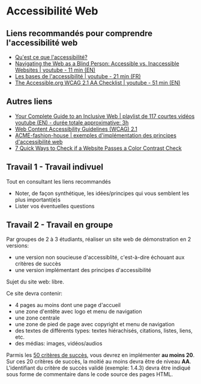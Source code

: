# Accessibilité Web

## Liens recommandés pour comprendre l'accessibilité web
- [Qu'est ce que l'accessibilité?](https://developer.mozilla.org/fr/docs/Learn/Accessibility/What_is_accessibility)
- [Navigating the Web as a Blind Person: Accessible vs. Inaccessible Websites | youtube - 11 min (EN)](https://youtu.be/OOvXuz6ejuw?si=MzLZNa7eAabVuvKR)
- [Les bases de l'accessibilité | youtube - 21 min (FR)](https://youtu.be/z68N3VrA9h4?si=X5kmcpP0lKbmhAze)
- [The Accessible.org WCAG 2.1 AA Checklist | youtube - 51 min (EN)](https://youtu.be/uaEgknyA5BY?si=ECwD8Bl9vdR1oYSY)

## Autres liens
- [Your Complete Guide to an Inclusive Web | playlist de 117 courtes vidéos youtube (EN) - durée totale approximative: 3h](https://youtube.com/playlist?list=PLBF3XTmgreLHH77gQOEa6xCCT2M0IWxo6&si=gOP8U5OIJQwz8dzu)
- [Web Content Accessibility Guidelines (WCAG) 2.1](https://www.w3.org/Translations/WCAG21-fr/)
- [ACME-fashion-house | exemples d'implémentation des principes d'accessibilité web](https://github.com/canaxess/ACME-fashion-house/tree/master)
- [7 Quick Ways to Check if a Website Passes a Color Contrast Check](https://allyant.com/7-quick-ways-to-check-if-a-website-passes-a-color-contrast-check/)

## Travail 1 - Travail indivuel
Tout en consultant les liens recommandés
- Noter, de façon synthétique, les idées/principes qui vous semblent les plus important(e)s
- Lister vos éventuelles questions

## Travail 2 - Travail en groupe
Par groupes de 2 à 3 étudiants, réaliser un site web de démonstration en 2 versions:
- une version non soucieuse d'accessiblité, c'est-à-dire échouant aux critères de succès
- une version implémentant des principes d'accessibilité

Sujet du site web: libre.


Ce site devra contenir:
- 4 pages au moins dont une page d'accueil
- une zone d'entête avec logo et menu de navigation
- une zone centrale
- une zone de pied de page avec copyright et menu de navigation
- des textes de différents types: textes hiérachisés, citations, listes, liens, etc.
- des médias: images, vidéos/audios

Parmis les <a href="checklist.pdf">50 critères de succès</a>, vous devrez en implémenter <strong>au moins 20</strong>. Sur ces 20 critères de succès, la moitié au moins devra être de niveau <strong>AA</strong>.
L'identifiant du critère de succès validé (exemple: 1.4.3) devra être indiqué sous forme de commentaire dans le code source des pages HTML.